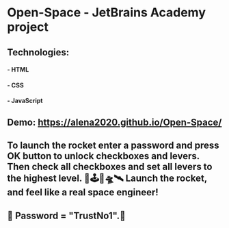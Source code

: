 # Open-Space -  JetBrains Academy project

## Technologies:
#### - HTML
#### - CSS 
#### - JavaScript

## Demo: https://alena2020.github.io/Open-Space/

##  To launch the rocket  enter a password and press OK button to unlock checkboxes and levers. Then check all checkboxes and set all levers to the highest level.     🌌🕹🚀🛸🛰 Launch the rocket, and feel like a real space engineer!
## 🚀 Password  = "TrustNo1".🚀
 
